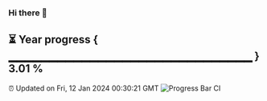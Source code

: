 ### Hi there 👋
⏳ Year progress { ▁▁▁▁▁▁▁▁▁▁▁▁▁▁▁▁▁▁▁▁▁▁▁▁▁▁▁▁▁▁ } 3.01 %
---
⏰ Updated on Fri, 12 Jan 2024 00:30:21 GMT
![Progress Bar CI](https://github.com/Moyi321/Moyi321/workflows/Progress%20Bar%20CI/badge.svg)
